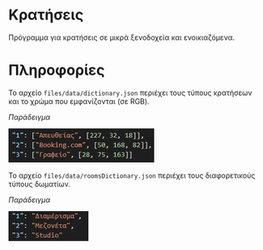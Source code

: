 # Κρατήσεις
Πρόγραμμα για κρατήσεις σε μικρά ξενοδοχεία και ενοικιαζόμενα.


# Πληροφορίες

Το αρχείο `files/data/dictionary.json` περιέχει τους τύπους κρατήσεων και το χρώμα που εμφανίζονται (σε RGB).

*Παράδειγμα*

![dictionary Example](https://github.com/Combustiblemon/Booking/blob/master/images/dictionaryExample.png)




Το αρχείο `files/data/roomsDictionary.json` περιέχει τους διαφορετικούς τύπους δωματίων.

*Παράδειγμα*

![Room Dictionary Example](https://github.com/Combustiblemon/Booking/blob/master/images/roomDictionaryExample.png)
